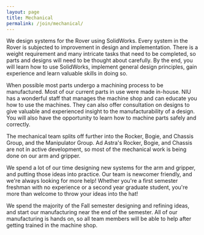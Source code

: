 ```yaml
---
layout: page 
title: Mechanical
permalink: /join/mechanical/
---
```


We design systems for the Rover using SolidWorks. Every system in the Rover is subjected to improvement in design and implementation. There is a weight requirement and many intricate tasks that need to be completed, so parts and designs will need to be thought about carefully. By the end, you will learn how to use SolidWorks, implement general design principles, gain experience and learn valuable skills in doing so.

When possible most parts undergo a machining process to be manufactured. Most of our current parts in use were made in-house. NIU has a wonderful staff that manages the machine shop and can educate you how to use the machines. They can also offer consultation on designs to give valuable and experienced insight to the manufacturability of a design. You will also have the opportunity to learn how to machine parts safely and correctly.

The mechanical team splits off further into the Rocker, Bogie, and Chassis Group, and the Manipulator Group. Ad Astra's Rocker, Bogie, and Chassis are not in active development, so most of the mechanical work is being done on our arm and gripper. 

We spend a lot of our time designing new systems for the arm and gripper, and putting those ideas into practice. Our team is newcomer friendly, and we're always looking for more help! Whether you're a first semester freshman with no experience or a second year graduate student, you're more than welcome to throw your ideas into the hat!

We spend the majority of the Fall semester designing and refining ideas, and start our manufacturing near the end of the semester. All of our manufacturing is hands on, so all team members will be able to help after getting trained in the machine shop.
